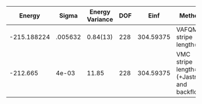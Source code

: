 | Energy      | Sigma   | Energy Variance | DOF | Einf      | Method                                       | Reference |
|-------------|---------|-----------------|-----|-----------|----------------------------------------------|-----------|
| -215.188224 | .005632 | 0.84(13)        | 228 | 304.59375 | VAFQMC stripe length=8                       | [paper](https://journals.aps.org/prb/abstract/10.1103/PhysRevB.107.115133) [code](https://git-scm.sissa.it/TurboLattice/HST_AAD/example/16x16/U8/stripel8doping1su8pp/b1.73n/pbc) |
| -212.665    | 4e-03   | 11.85           | 228 | 304.59375 | VMC stripe length=8 (+Jastrow and backflow)  | [code](https://github.com/varbench/methods/blob/main/scripts/Hubbard/square_256_P_114_6/VMC-uniform/vmc_hubbard.sh) |
